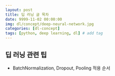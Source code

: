 ```yaml
---
layout: post
title: 딥 러닝 글 목차
date: 9999-11-02 00:00:00
img: dl/concept/deep-neural-network.jpg
categories: [dl-concept] 
tags: [python, deep learning, dl] # add tag
---
```


## 딥 러닝 관련 팁

- BatchNormalization, Dropout, Pooling 적용 순서

